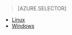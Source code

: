 > [AZURE.SELECTOR]
- [Linux](hdinsight-hadoop-collect-debug-heap-dump-linux)
- [Windows](hdinsight-hadoop-collect-debug-heap-dumps)
